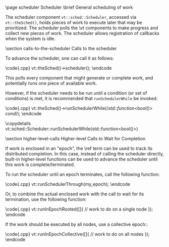 \page scheduler Scheduler
\brief General scheduling of work

The scheduler component `vt::sched::Scheduler`, accessed via `vt::theSched()`,
holds pieces of work to execute later that may be prioritized. The scheduler
polls the \vt components to make progress and collect new pieces of work. The
scheduler allows registration of callbacks when the system is idle.

\section calls-to-the-scheduler Calls to the scheduler

To advance the scheduler, one can call it as follows:

\code{.cpp}
vt::theSched()->scheduler();
\endcode

This polls every component that might generate or complete work, and potentially
runs one piece of available work.

However, if the scheduler needs to be run until a condition (or set of
conditions) is met, it is recommended that `runSchedulerWhile` be invoked:

\code{.cpp}
vt::theSched()->runSchedulerWhile(/*std::function<bool()> cond*/);
\endcode

\copydetails vt::sched::Scheduler::runSchedulerWhile(std::function<bool()>)

\section higher-level-calls Higher-level Calls to Wait for Completion

If work is enclosed in an "epoch", the \ref term can be used to track its
distributed completion. In this case, instead of calling the scheduler directly,
built-in higher-level functions can be used to advance the scheduler until this
work is complete/terminated.

To run the scheduler until an epoch terminates, call the following function:

\code{.cpp}
vt::runSchedulerThrough(my_epoch);
\endcode

Or, to combine the actual enclosed work with the call to wait for its
termination, use the following function:

\code{.cpp}
vt::runInEpochRooted([]{
  // work to do on a single node
});
\endcode

If the work should be executed by all nodes, use a collective epoch::

\code{.cpp}
vt::runInEpochCollective([]{
  // work to do on all nodes
});
\endcode
